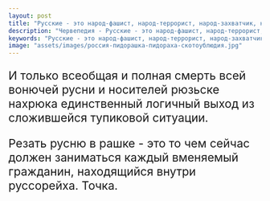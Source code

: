 ```yaml
---
layout: post
title: "Русские - это народ-фашист, народ-террорист, народ-захватчик, народ-оккупант"
description: "Червепедия - Русские - это народ-фашист, народ-террорист, народ-захватчик, народ-оккупант.  Фашистская Пидорашка, Россия, Скотоублюдия"
keywords: "Русские - это народ-фашист, народ-террорист, народ-захватчик, народ-оккупант. Фашистская Пидорашка, Россия, Скотоублюдия"
image: "assets/images/россия-пидорашка-пидораха-скотоублюдия.jpg"
---
```

<p style="font-size: 23px;">И только всеобщая и полная смерть всей вонючей русни и носителей рюзьске нахрюка единственный логичный выход из сложившейся тупиковой ситуации.</p>

<p style="font-size: 23px;">Резать русню в рашке - это то чем сейчас должен заниматься каждый вменяемый гражданин, находящийся внутри руссорейха. Точка.</p>
